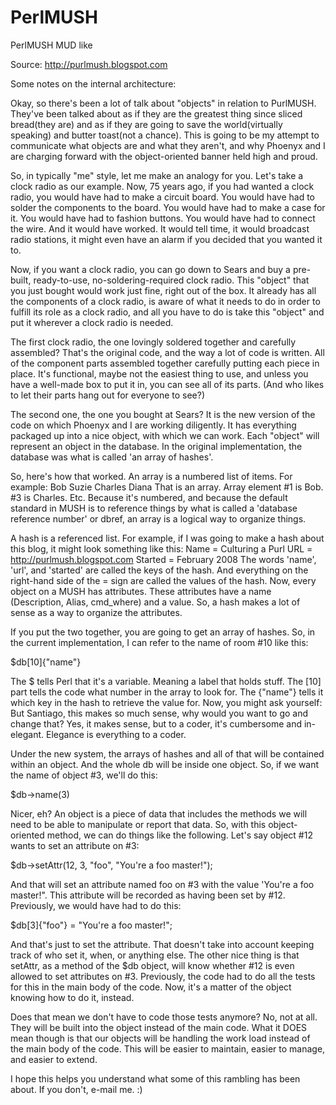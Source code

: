 # PerlMUSH
PerlMUSH MUD like

Source: http://purlmush.blogspot.com

Some notes on the internal architecture:

Okay, so there's been a lot of talk about "objects" in relation to PurlMUSH. They've been talked about as if they are the greatest thing since sliced bread(they are) and as if they are going to save the world(virtually speaking) and butter toast(not a chance). This is going to be my attempt to communicate what objects are and what they aren't, and why Phoenyx and I are charging forward with the object-oriented banner held high and proud.

So, in typically "me" style, let me make an analogy for you. Let's take a clock radio as our example. Now, 75 years ago, if you had wanted a clock radio, you would have had to make a circuit board. You would have had to solder the components to the board. You would have had to make a case for it. You would have had to fashion buttons. You would have had to connect the wire. And it would have worked. It would tell time, it would broadcast radio stations, it might even have an alarm if you decided that you wanted it to.

Now, if you want a clock radio, you can go down to Sears and buy a pre-built, ready-to-use, no-soldering-required clock radio. This "object" that you just bought would work just fine, right out of the box. It already has all the components of a clock radio, is aware of what it needs to do in order to fulfill its role as a clock radio, and all you have to do is take this "object" and put it wherever a clock radio is needed.

The first clock radio, the one lovingly soldered together and carefully assembled? That's the original code, and the way a lot of code is written. All of the component parts assembled together carefully putting each piece in place. It's functional, maybe not the easiest thing to use, and unless you have a well-made box to put it in, you can see all of its parts. (And who likes to let their parts hang out for everyone to see?)

The second one, the one you bought at Sears? It is the new version of the code on which Phoenyx and I are working diligently. It has everything packaged up into a nice object, with which we can work.
Each "object" will represent an object in the database. In the original implementation, the database was what is called 'an array of hashes'.

So, here's how that worked. An array is a numbered list of items. For example:
Bob
Suzie
Charles
Diana
That is an array. Array element #1 is Bob. #3 is Charles. Etc. Because it's numbered, and because the default standard in MUSH is to reference things by what is called a 'database reference number' or dbref, an array is a logical way to organize things.

A hash is a referenced list. For example, if I was going to make a hash about this blog, it might look something like this:
Name = Culturing a Purl
URL = http://purlmush.blogspot.com
Started = February 2008
The words 'name', 'url', and 'started' are called the keys of the hash. And everything on the right-hand side of the = sign are called the values of the hash. Now, every object on a MUSH has attributes. These attributes have a name (Description, Alias, cmd_where) and a value. So, a hash makes a lot of sense as a way to organize the attributes.

If you put the two together, you are going to get an array of hashes. So, in the current implementation, I can refer to the name of room #10 like this:

$db[10]{"name"}

The $ tells Perl that it's a variable. Meaning a label that holds stuff. The [10] part tells the code what number in the array to look for. The {"name"} tells it which key in the hash to retrieve the value for. Now, you might ask yourself: But Santiago, this makes so much sense, why would you want to go and change that? Yes, it makes sense, but to a coder, it's cumbersome and in-elegant. Elegance is everything to a coder.

Under the new system, the arrays of hashes and all of that will be contained within an object. And the whole db will be inside one object. So, if we want the name of object #3, we'll do this:

$db->name(3)

Nicer, eh? An object is a piece of data that includes the methods we will need to be able to manipulate or report that data. So, with this object-oriented method, we can do things like the following. Let's say object #12 wants to set an attribute on #3:

$db->setAttr(12, 3, "foo", "You're a foo master!");

And that will set an attribute named foo on #3 with the value 'You're a foo master!". This attribute will be recorded as having been set by #12. Previously, we would have had to do this:

$db[3]{"foo"} = "You're a foo master!";

And that's just to set the attribute. That doesn't take into account keeping track of who set it, when, or anything else. The other nice thing is that setAttr, as a method of the $db object, will know whether #12 is even allowed to set attributes on #3. Previously, the code had to do all the tests for this in the main body of the code. Now, it's a matter of the object knowing how to do it, instead.

Does that mean we don't have to code those tests anymore? No, not at all. They will be built into the object instead of the main code. What it DOES mean though is that our objects will be handling the work load instead of the main body of the code. This will be easier to maintain, easier to manage, and easier to extend.

I hope this helps you understand what some of this rambling has been about. If you don't, e-mail me. :)
